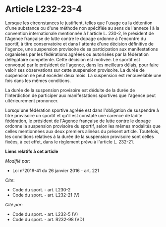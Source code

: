 # Article L232-23-4

Lorsque les circonstances le justifient, telles que l'usage ou la détention d'une substance ou d'une méthode non spécifiée au
sens de l'annexe I à la convention internationale mentionnée à l'article L. 230-2, le président de l'Agence française de
lutte contre le dopage ordonne à l'encontre du sportif, à titre conservatoire et dans l'attente d'une décision définitive de
l'agence, une suspension provisoire de sa participation aux manifestations organisées par les fédérations agréées ou
autorisées par la fédération délégataire compétente. Cette décision est motivée. Le sportif est convoqué par le président de
l'agence, dans les meilleurs délais, pour faire valoir ses observations sur cette suspension provisoire. La durée de
suspension ne peut excéder deux mois. La suspension est renouvelable une fois dans les mêmes conditions. 

La durée de la suspension provisoire est déduite de la durée de l'interdiction de participer aux manifestations sportives que
l'agence peut ultérieurement prononcer. 

Lorsqu'une fédération sportive agréée est dans l'obligation de suspendre à titre provisoire un sportif et qu'il est constaté
une carence de ladite fédération, le président de l'Agence française de lutte contre le dopage ordonne la suspension
provisoire du sportif, selon les mêmes modalités que celles mentionnées aux deux premiers alinéas du présent article.
Toutefois, les conditions relatives à la durée de la suspension provisoire sont celles fixées, à cet effet, dans le règlement
prévu à l'article L. 232-21.

**Liens relatifs à cet article**

_Modifié par_:

  - Loi n°2016-41 du 26 janvier 2016 - art. 221

_Cite_:

  - Code du sport. - art. L230-2
  - Code du sport. - art. L232-21 (V)

_Cité par_:

  - Code du sport. - art. L232-5 (V)
  - Code du sport. - art. R232-98 (VD)
